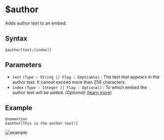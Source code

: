 # $author
Adds author text to an embed.

## Syntax
```
$author[text;(index)]
```

## Parameters
- `text` `(Type : String || Flag : Emptiable)` : The text that appears in the author text. It cannot exceed more than 256 characters.
- `index` `(Type : Integer || Flag : Optional)` : To which embed the author text will be added. _(Optional)_ [(learn more)](../resources/embedIndexes.md)

## Example
```
$nomention
$author[This is the author text!]
```

![example](https://user-images.githubusercontent.com/113303649/209974279-9aec899d-bd01-4238-9e51-916129f87f92.png)
